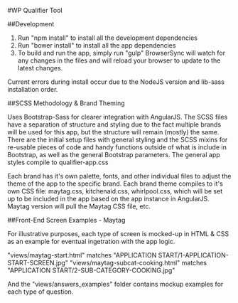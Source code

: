 #WP Qualifier Tool

##Development
1. Run "npm install" to install all the development dependencies
2. Run "bower install" to install all the app dependencies
3. To build and run the app, simply run "gulp"
BrowserSync will watch for any changes in the files and will reload your browser to update to the latest changes.

Current errors during install occur due to the NodeJS version and lib-sass installation order. 

##SCSS Methodology & Brand Theming

Uses Bootstrap-Sass for clearer integration with AngularJS. The SCSS files have a separation of structure and styling due to the fact multiple brands will be used for this app, but the structure will remain (mostly) the same. There are the initial setup files with general styling and the SCSS mixins for re-usable pieces of code and handy functions outside of what is include in Bootstrap, as well as the general Bootstrap parameters. The general app styles compile to qualifier-app.css

Each brand has it's own palette, fonts, and other individual files to adjust the theme of the app to the specific brand. Each brand theme compiles to it's own CSS file: maytag.css, kitchenaid.css, whirlpool.css, which will be set up to be included in the app based on the app instance in AngularJS. Maytag version will pull the Maytag CSS file, etc.

##Front-End Screen Examples - Maytag

For illustrative purposes, each type of screen is mocked-up in HTML & CSS as an example for eventual ingetration with the app logic.

"views/maytag-start.html" matches "APPLICATION START/1-APPLICATION-START-SCREEN.jpg"
"views/maytag-subcat-cooking.html" matches "APPLICATION START/2-SUB-CATEGORY-COOKING.jpg"

And the "views/answers_examples" folder contains mockup examples for each type of question.




